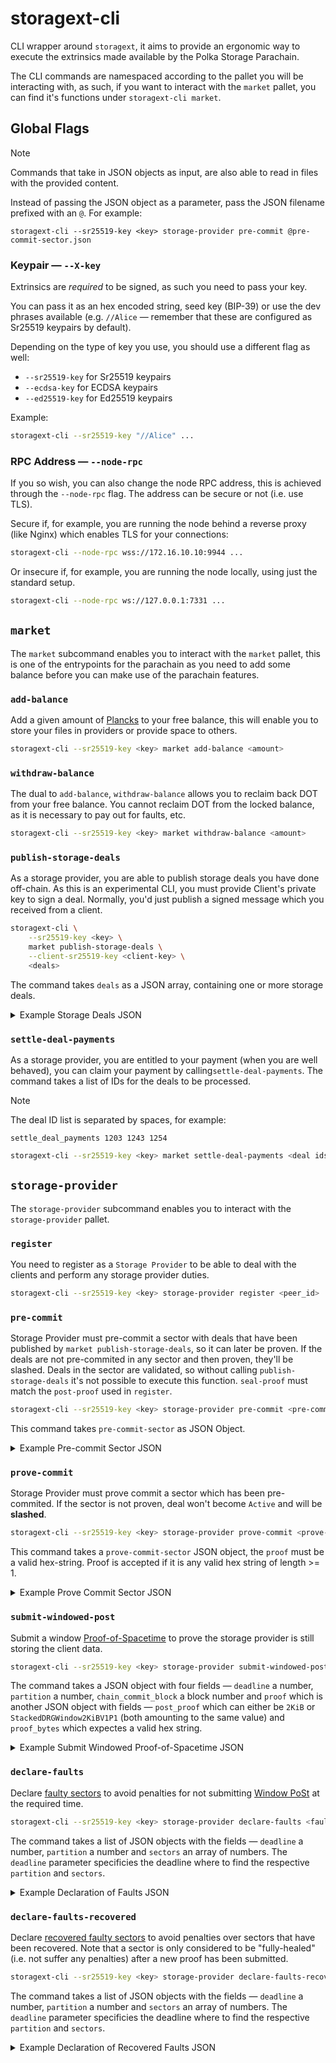 # storagext-cli

CLI wrapper around `storagext`, it aims to provide an ergonomic way to execute the extrinsics made available by the Polka Storage Parachain.

The CLI commands are namespaced according to the pallet you will be interacting with,
as such, if you want to interact with the `market` pallet, you can find it's functions under `storagext-cli market`.

## Global Flags

> [!NOTE]
> Commands that take in JSON objects as input, are also able to read in files with the provided content.
>
> Instead of passing the JSON object as a parameter, pass the JSON filename prefixed with an `@`.
> For example:
> ```
> storagext-cli --sr25519-key <key> storage-provider pre-commit @pre-commit-sector.json
> ```

### Keypair — `--X-key`

Extrinsics are *required* to be signed, as such you need to pass your key.

You can pass it as an hex encoded string, seed key (BIP-39) or use the dev phrases available
(e.g. `//Alice` — remember that these are configured as Sr25519 keypairs by default).

Depending on the type of key you use, you should use a different flag as well:

* `--sr25519-key` for Sr25519 keypairs
* `--ecdsa-key` for ECDSA keypairs
* `--ed25519-key` for Ed25519 keypairs

Example:

```bash
storagext-cli --sr25519-key "//Alice" ...
```

### RPC Address — `--node-rpc`

If you so wish, you can also change the node RPC address, this is achieved through the `--node-rpc` flag. The address can be secure or not (i.e. use TLS).

Secure if, for example, you are running the node behind a reverse proxy (like Nginx) which enables TLS for your connections:

```bash
storagext-cli --node-rpc wss://172.16.10.10:9944 ...
```

Or insecure if, for example, you are running the node locally, using just the standard setup.

```bash
storagext-cli --node-rpc ws://127.0.0.1:7331 ...
```

## `market`

The `market` subcommand enables you to interact with the `market` pallet,
this is one of the entrypoints for the parachain as you need to add some balance before you can make use of the parachain features.

### `add-balance`

Add a given amount of [Plancks](https://wiki.polkadot.network/docs/learn-DOT#the-planck-unit) to your free balance,
this will enable you to store your files in providers or provide space to others.

```bash
storagext-cli --sr25519-key <key> market add-balance <amount>
```

### `withdraw-balance`

The dual to `add-balance`, `withdraw-balance` allows you to reclaim back DOT from your free balance.
You cannot reclaim DOT from the locked balance, as it is necessary to pay out for faults, etc.

```bash
storagext-cli --sr25519-key <key> market withdraw-balance <amount>
```

### `publish-storage-deals`

As a storage provider, you are able to publish storage deals you have done off-chain.
As this is an experimental CLI, you must provide Client's private key to sign a deal.
Normally, you'd just publish a signed message which you received from a client.

```bash
storagext-cli \
    --sr25519-key <key> \
    market publish-storage-deals \
    --client-sr25519-key <client-key> \
    <deals>
```

The command takes `deals` as a JSON array, containing one or more storage deals.

<details>
<summary>Example Storage Deals JSON</summary>
<p>

```json
[
    {
        "piece_cid": "bafkreibme22gw2h7y2h7tg2fhqotaqjucnbc24deqo72b6mkl2egezxhvy",
        "piece_size": 47000000000,
        "client": "5GvHnpY1433RytXW66r77iL4CyewAAErDU6fAouoaPKvcvLU",
        "provider": "5DJiX75PZjvntUMeq7XP8qqJ3Tdg6F2Nybk9So1Z5mWArnG2",
        "label": "737-800 schematics",
        "start_block": 1580889600,
        "end_block": 1721747575,
        "storage_price_per_block": 17144352,
        "provider_collateral": 3735928559,
        "state": "Published"
    },
    {
        "piece_cid": "bafybeih5zgcgqor3dv6kfdtv3lshv3yfkfewtx73lhedgihlmvpcmywmua",
        "piece_size": 269490583,
        "client": "5GvHnpY1433RytXW66r77iL4CyewAAErDU6fAouoaPKvcvLU",
        "provider": "5DJiX75PZjvntUMeq7XP8qqJ3Tdg6F2Nybk9So1Z5mWArnG2",
        "label": "Falcon C-00000291",
        "start_block": 1721410062,
        "end_block": 1721747843,
        "storage_price_per_block": 46349,
        "provider_collateral": 3735928559,
        "state": "Published"
    }
]
```

</p>
</details>


### `settle-deal-payments`

As a storage provider, you are entitled to your payment (when you are well behaved),
you can claim your payment by calling`settle-deal-payments`. The command takes a
list of IDs for the deals to be processed.

> [!NOTE]
> The deal ID list is separated by spaces, for example:
> ```
> settle_deal_payments 1203 1243 1254
> ```

```bash
storagext-cli --sr25519-key <key> market settle-deal-payments <deal ids>
```


## `storage-provider`

The `storage-provider` subcommand enables you to interact with the `storage-provider` pallet.

### `register`

You need to register as a `Storage Provider` to be able to deal with the clients and perform any storage provider duties.

```bash
storagext-cli --sr25519-key <key> storage-provider register <peer_id>
```

### `pre-commit`

Storage Provider must pre-commit a sector with deals that have been published by `market publish-storage-deals`, so it can later be proven.
If the deals are not pre-commited in any sector and then proven, they'll be slashed.
Deals in the sector are validated, so without calling `publish-storage-deals` it's not possible to execute this function.
`seal-proof` must match the `post-proof` used in `register`.

```bash
storagext-cli --sr25519-key <key> storage-provider pre-commit <pre-commit-sector>
```

This command takes `pre-commit-sector` as JSON Object.

<details>
<summary>Example Pre-commit Sector JSON</summary>
<p>

```json
{
    "sector_number": 1,
    "sealed_cid": "bafk2bzaceajreoxfdcpdvitpvxm7vkpvcimlob5ejebqgqidjkz4qoug4q6zu",
    "deal_ids": [0],
    "expiration": 100,
    "unsealed_cid": "bafkreibme22gw2h7y2h7tg2fhqotaqjucnbc24deqo72b6mkl2egezxhvy",
    "seal_proof": "StackedDRG2KiBV1P1"
}
```

</p>
</details>

### `prove-commit`

Storage Provider must prove commit a sector which has been pre-commited.
If the sector is not proven, deal won't become `Active` and will be **slashed**.

```bash
storagext-cli --sr25519-key <key> storage-provider prove-commit <prove-commit-sector>
```

This command takes a `prove-commit-sector` JSON object, the `proof` must be a valid hex-string.
Proof is accepted if it is any valid hex string of length >= 1.

<details>
<summary>Example Prove Commit Sector JSON</summary>
<p>

```json
{
    "sector_number": 1,
    "proof": "1230deadbeef"
}
```

</p>
</details>

### `submit-windowed-post`

Submit a window [Proof-of-Spacetime](https://spec.filecoin.io/#section-algorithms.pos.post)
to prove the storage provider is still storing the client data.

```bash
storagext-cli --sr25519-key <key> storage-provider submit-windowed-post <window-proof>
```

The command takes a JSON object with four fields — `deadline` a number, `partition` a number,
`chain_commit_block` a block number and `proof` which is another JSON object with fields —
`post_proof` which can either be `2KiB` or `StackedDRGWindow2KiBV1P1` (both amounting to the same value)
and `proof_bytes` which expectes a valid hex string.

<details>
<summary>Example Submit Windowed Proof-of-Spacetime JSON</summary>
<p>

```json
{
    "deadline": 10,
    "partitions": [10],
    "chain_commit_block": 1,
    "proof": {
        "post_proof": "2KiB",
        "proof_bytes": "07482439"
    }
}
```

</p>
</details>

### `declare-faults`

Declare [faulty sectors](https://spec.filecoin.io/#section-systems.filecoin_mining.sector.lifecycle) to avoid penalties for not submitting [Window PoSt](../../../docs/glossary.md#post) at the required time.

```bash
storagext-cli --sr25519-key <key> storage-provider declare-faults <faults>
```

The command takes a list of JSON objects with the fields — `deadline` a number, `partition` a number and `sectors` an array of numbers.
The `deadline` parameter specificies the deadline where to find the respective `partition` and `sectors`.

<details>
<summary>Example Declaration of Faults JSON</summary>
<p>

```json
[
    {
        "deadline": 0,
        "partition": 0,
        "sectors": [
            0
        ]
    }
]
```

</p>
</details>

### `declare-faults-recovered`

Declare [recovered faulty sectors](https://spec.filecoin.io/#section-systems.filecoin_mining.sector.lifecycle) to avoid penalties over sectors that have been recovered. Note that a sector is only considered to be "fully-healed" (i.e. not suffer any penalties) after a new proof has been submitted.

```bash
storagext-cli --sr25519-key <key> storage-provider declare-faults-recovered <recoveries>
```

The command takes a list of JSON objects with the fields — `deadline` a number, `partition` a number and `sectors` an array of numbers.
The `deadline` parameter specificies the deadline where to find the respective `partition` and `sectors`.

<details>
<summary>Example Declaration of Recovered Faults JSON</summary>
<p>

```json
[
    {
        "deadline": 0,
        "partition": 0,
        "sectors": [
            0
        ]
    }
]
```

</p>
</details>
